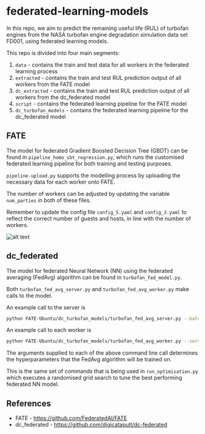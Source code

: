 # federated-learning-models
In this repo, we aim to predict the remaining useful life (RUL) of turbofan engines from the NASA turbofan engine
degradation simulation data set FD001, using federated learning models.

This repo is divided into four main segments:
1. `data` - contains the train and test data for all workers in the federated learning process
2. `extracted` - contains the train and test RUL prediction output of all workers from the FATE model
3. `dc_extracted` - contains the train and test RUL prediction output of all workers from the dc_federated model
4. `script` - contains the federated learning pipeline for the FATE model
5. `dc_turbofan_models` - contains the federated learning pipeline for the dc_federated model

## FATE
The model for federated Gradient Boosted Decision Tree (GBDT) can be found in `pipeline_homo_sbt_regression.py`, which runs the customised federated learning pipeline for both training and testing purposes.

`pipeline-upload.py` supports the modelling process by uploading the necessary data for each worker onto FATE.

The number of workers can be adjusted by updating the variable `num_parties` in both of these files.

Remember to update the config file `config_5.yaml` and `config_3.yaml` to reflect the correct number of guests and hosts, in line with the number of workers.

![alt text](https://github.com/cchanzl/federated-learning-models/blob/master/images/FATEpipeline.png)

## dc_federated
The model for federated Neural Network (NN) using the federated averaging (FedAvg) algorithm can be found in `turbofan_fed_model.py`.

Both `turbofan_fed_avg_server.py` and `turbofan_fed_avg_worker.py` make calls to the model.

An example call to the server is

```bash
python FATE-Ubuntu/dc_turbofan_models/turbofan_fed_avg_server.py --batch-size 24 --learn-rate 0.03 --iter-rounds 12 --layer-one 64 --layer-two 128 --layer-three 256 --drop-out 0 --acti-func sigmoid
```

An example call to each worker is 

```bash
python FATE-Ubuntu/dc_turbofan_models/turbofan_fed_avg_worker.py --server-host-ip 127.0.1.1 --server-port 8080 --batch-size 24 --learn-rate 0.03 --iter-rounds 12 --layer-one 64 --layer-two 128 --layer-three 256 --drop-out 0 --acti-func sigmoid --bal-imbal _balanced --party-code 5
```

The arguments supplied to each of the above command line call determines the hyperparameters that the FedAvg algorithm will be trained on.

This is the same set of commands that is being used in `run_optimisation.py` which executes a randomised grid search to tune the best performing federated NN model.

## References
* FATE - https://github.com/FederatedAI/FATE
* dc_federated - https://github.com/digicatapult/dc-federated
